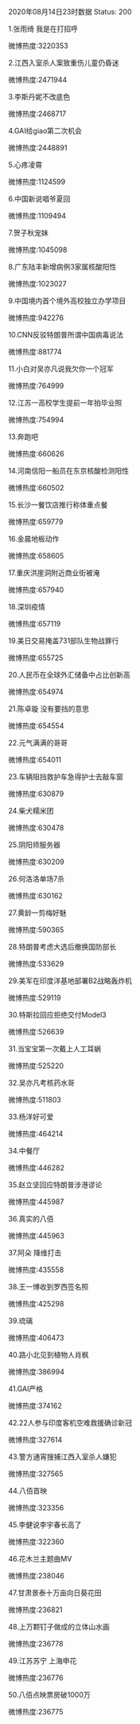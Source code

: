2020年08月14日23时数据
Status: 200

1.张雨绮 我是在打招呼

微博热度:3220353

2.江西入室杀人案致重伤儿童仍昏迷

微博热度:2471944

3.李斯丹妮不改底色

微博热度:2468717

4.GAI给giao第二次机会

微博热度:2448891

5.心疼凌霄

微博热度:1124599

6.中国新说唱爷夏回

微博热度:1109494

7.贺子秋宠妹

微博热度:1045098

8.广东陆丰新增病例3家属核酸阳性

微博热度:1023027

9.中国境内首个境外高校独立办学项目

微博热度:942276

10.CNN反驳特朗普所谓中国病毒说法

微博热度:881774

11.小白对吴亦凡说我欠你一个冠军

微博热度:764999

12.江苏一高校学生提前一年拍毕业照

微博热度:754994

13.奔跑吧

微博热度:660626

14.河南信阳一船员在东京核酸检测阳性

微博热度:660502

15.长沙一餐饮店推行称体重点餐

微博热度:659779

16.金晨地板动作

微博热度:658605

17.重庆洪崖洞附近商业街被淹

微博热度:657940

18.深圳疫情

微博热度:657119

19.美日交易掩盖731部队生物战罪行

微博热度:655725

20.人民币在全球外汇储备中占比创新高

微博热度:654974

21.陈卓璇 没有要挡的意思

微博热度:654554

22.元气满满的哥哥

微博热度:654011

23.车辆阻挡救护车急得护士去敲车窗

微博热度:630879

24.柴犬糯米团

微博热度:630478

25.阴阳师服务器

微博热度:630209

26.何洛洛单场7杀

微博热度:630162

27.黄龄一剪梅好魅

微博热度:590365

28.特朗普考虑大选后撤换国防部长

微博热度:533629

29.美军在印度洋基地部署B2战略轰炸机

微博热度:529119

30.特斯拉回应拒绝交付Model3

微博热度:526639

31.当宝宝第一次戴上人工耳蜗

微博热度:525220

32.吴亦凡考核药水哥

微博热度:511803

33.杨洋好可爱

微博热度:464214

34.中餐厅

微博热度:446282

35.赵立坚回应特朗普涉港谬论

微博热度:445987

36.真实的八佰

微博热度:445963

37.阿朵 降维打击

微博热度:435558

38.王一博收到罗西签名照

微博热度:425298

39.琉璃

微博热度:406473

40.路小北见到植物人肖枫

微博热度:386994

41.GAI严格

微博热度:374162

42.22人参与印度客机空难救援确诊新冠

微博热度:327614

43.警方通宵搜捕江西入室杀人嫌犯

微博热度:327565

44.八佰首映

微博热度:323356

45.李健说李宇春长高了

微博热度:322360

46.花木兰主题曲MV

微博热度:238046

47.甘肃景泰十万亩向日葵花田

微博热度:236821

48.上万颗钉子做成的立体山水画

微博热度:236778

49.江苏苏宁 上海申花

微博热度:236776

50.八佰点映票房破1000万

微博热度:236775

